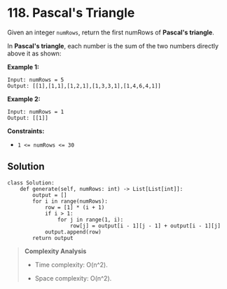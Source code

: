 # 118. Pascal's Triangle

Given an integer `numRows`, return the first numRows of **Pascal's triangle**.

In **Pascal's triangle**, each number is the sum of the two numbers directly above it as shown:

**Example 1:**

```
Input: numRows = 5
Output: [[1],[1,1],[1,2,1],[1,3,3,1],[1,4,6,4,1]]
```

**Example 2:**

```
Input: numRows = 1
Output: [[1]]
```

**Constraints:**

- `1 <= numRows <= 30`

## Solution

```python3
class Solution:
    def generate(self, numRows: int) -> List[List[int]]:
        output = []
        for i in range(numRows):
            row = [1] * (i + 1)
            if i > 1:
                for j in range(1, i):
                    row[j] = output[i - 1][j - 1] + output[i - 1][j]
            output.append(row)
        return output
```

> **Complexity Analysis**
>
> - Time complexity: O(n^2).
>
> - Space complexity: O(n^2).
